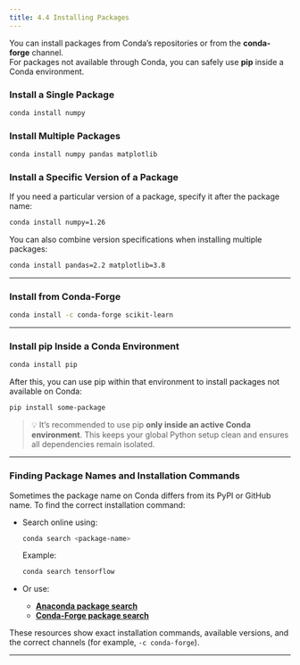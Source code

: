 ```yaml
---
title: 4.4 Installing Packages
---
```


You can install packages from Conda’s repositories or from the **conda-forge** channel.  
For packages not available through Conda, you can safely use **pip** inside a Conda environment.

### Install a Single Package

```bash
conda install numpy
````

### Install Multiple Packages

```bash
conda install numpy pandas matplotlib
```

### Install a Specific Version of a Package

If you need a particular version of a package, specify it after the package name:

```bash
conda install numpy=1.26
```

You can also combine version specifications when installing multiple packages:

```bash
conda install pandas=2.2 matplotlib=3.8
```

---

### Install from Conda-Forge

```bash
conda install -c conda-forge scikit-learn
```

---

### Install pip Inside a Conda Environment

```bash
conda install pip
```

After this, you can use pip within that environment to install packages not available on Conda:

```bash
pip install some-package
```

> 💡 It’s recommended to use pip **only inside an active Conda environment**.
> This keeps your global Python setup clean and ensures all dependencies remain isolated.

---

### Finding Package Names and Installation Commands

Sometimes the package name on Conda differs from its PyPI or GitHub name.
To find the correct installation command:

* Search online using:

  ```bash
  conda search <package-name>
  ```

  Example:

  ```bash
  conda search tensorflow
  ```
* Or use:

  * **[Anaconda package search](https://anaconda.org/search)**
  * **[Conda-Forge package search](https://conda-forge.org/packages/)**

These resources show exact installation commands, available versions, and the correct channels (for example, `-c conda-forge`).

---